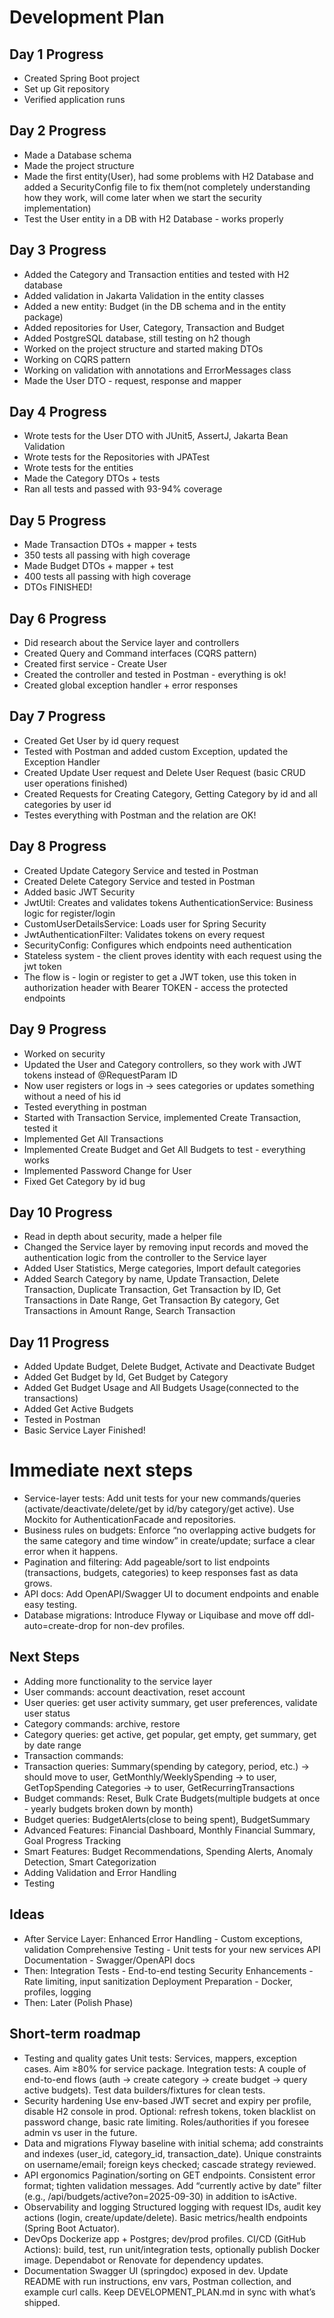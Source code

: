 # Development Plan

## Day 1 Progress
- Created Spring Boot project
- Set up Git repository
- Verified application runs

## Day 2 Progress
- Made a Database schema
- Made the project structure
- Made the first entity(User),
had some problems with H2 Database and added a SecurityConfig file to 
fix them(not completely understanding how they work, 
will come later when we start the security implementation)
- Test the User entity in a DB with H2 Database - works properly

## Day 3 Progress
- Added the Category and Transaction entities and tested with H2 database
- Added validation in Jakarta Validation in the entity classes
- Added a new entity: Budget (in the DB schema and in the entity package)
- Added repositories for User, Category, Transaction and Budget
- Added PostgreSQL database, still testing on h2 though
- Worked on the project structure and started making DTOs
- Working on CQRS pattern
- Working on validation with annotations and ErrorMessages class
- Made the User DTO - request, response and mapper

## Day 4 Progress
- Wrote tests for the User DTO with JUnit5, AssertJ, Jakarta Bean Validation
- Wrote tests for the Repositories with JPATest
- Wrote tests for the entities
- Made the Category DTOs + tests
- Ran all tests and passed with 93-94% coverage

## Day 5 Progress
- Made Transaction DTOs + mapper + tests
- 350 tests all passing with high coverage
- Made Budget DTOs + mapper + test
- 400 tests all passing with high coverage
- DTOs FINISHED!

## Day 6 Progress
- Did research about the Service layer and controllers
- Created Query and Command interfaces (CQRS pattern)
- Created first service - Create User
- Created the controller and tested in Postman - everything is ok!
- Created global exception handler + error responses

## Day 7 Progress
- Created Get User by id query request
- Tested with Postman and added custom Exception, updated the Exception Handler
- Created Update User request and Delete User Request (basic CRUD user operations finished)
- Created Requests for Creating Category, Getting Category by id and all categories by user id
- Testes everything with Postman and the relation are OK!

## Day 8 Progress
- Created Update Category Service and tested in Postman
- Created Delete Category Service and tested in Postman
- Added basic JWT Security
- JwtUtil: Creates and validates tokens
  AuthenticationService: Business logic for register/login
- CustomUserDetailsService: Loads user for Spring Security
- JwtAuthenticationFilter: Validates tokens on every request
- SecurityConfig: Configures which endpoints need authentication
- Stateless system - the client proves identity with each request using the jwt token
- The flow is - login or register to get a JWT token, use this token in authorization header with Bearer TOKEN - access the protected endpoints

## Day 9 Progress
- Worked on security
- Updated the User and Category controllers, so they work with JWT tokens instead of @RequestParam ID
- Now user registers or logs in -> sees categories or updates something without a need of his id
- Tested everything in postman
- Started with Transaction Service, implemented Create Transaction, tested it
- Implemented Get All Transactions
- Implemented Create Budget and Get All Budgets to test - everything works
- Implemented Password Change for User
- Fixed Get Category by id bug

## Day 10 Progress 
- Read in depth about security, made a helper file
- Changed the Service layer by removing input records and moved 
the authentication logic from the controller to the Service layer
- Added User Statistics, Merge categories, Import default categories
- Added Search Category by name, Update Transaction, Delete Transaction, Duplicate Transaction,
Get Transaction by ID,  Get Transactions in Date Range, Get Transaction By category,
Get Transactions in Amount Range, Search Transaction

## Day 11 Progress
- Added Update Budget, Delete Budget, Activate and Deactivate Budget
- Added Get Budget by Id, Get Budget by Category
- Added Get Budget Usage and All Budgets Usage(connected to the transactions)
- Added Get Active Budgets
- Tested in Postman
- Basic Service Layer Finished!

# Immediate next steps
- Service-layer tests: Add unit tests for your new commands/queries (activate/deactivate/delete/get by id/by category/get active). Use Mockito for AuthenticationFacade and repositories.
- Business rules on budgets: Enforce “no overlapping active budgets for the same category and time window” in create/update; surface a clear error when it happens.
- Pagination and filtering: Add pageable/sort to list endpoints (transactions, budgets, categories) to keep responses fast as data grows.
- API docs: Add OpenAPI/Swagger UI to document endpoints and enable easy testing.
- Database migrations: Introduce Flyway or Liquibase and move off ddl-auto=create-drop for non-dev profiles.

## Next Steps
- Adding more functionality to the service layer
- User commands: account deactivation, reset account
- User queries: get user activity summary, get user preferences, validate user status
- Category commands: archive, restore
- Category queries: get active, get popular, get empty, get summary, get by date range
- Transaction commands: 
- Transaction queries: Summary(spending by category, period, etc.) -> should move to user, GetMonthly/WeeklySpending -> to user, GetTopSpending Categories -> to user, GetRecurringTransactions
- Budget commands: Reset, Bulk Crate Budgets(multiple budgets at once - yearly budgets broken down by month)
- Budget queries: BudgetAlerts(close to being spent), BudgetSummary
- Advanced Features: Financial Dashboard, Monthly Financial Summary, Goal Progress Tracking
- Smart Features: Budget Recommendations, Spending Alerts, Anomaly Detection, Smart Categorization
- Adding Validation and Error Handling
- Testing

## Ideas
- After Service Layer: Enhanced Error Handling - Custom exceptions, validation
  Comprehensive Testing - Unit tests for your new services
  API Documentation - Swagger/OpenAPI docs
- Then: Integration Tests - End-to-end testing
  Security Enhancements - Rate limiting, input sanitization
  Deployment Preparation - Docker, profiles, logging
- Then: Later (Polish Phase)

## Short-term roadmap
- Testing and quality gates
Unit tests: Services, mappers, exception cases. Aim ≥80% for service package.
Integration tests: A couple of end-to-end flows (auth -> create category -> create budget -> query active budgets).
Test data builders/fixtures for clean tests.
- Security hardening
  Use env-based JWT secret and expiry per profile, disable H2 console in prod.
  Optional: refresh tokens, token blacklist on password change, basic rate limiting.
  Roles/authorities if you foresee admin vs user in the future.
- Data and migrations
  Flyway baseline with initial schema; add constraints and indexes (user_id, category_id, transaction_date).
  Unique constraints on username/email; foreign keys checked; cascade strategy reviewed.
- API ergonomics
  Pagination/sorting on GET endpoints.
  Consistent error format; tighten validation messages.
  Add “currently active by date” filter (e.g., /api/budgets/active?on=2025-09-30) in addition to isActive.
- Observability and logging
  Structured logging with request IDs, audit key actions (login, create/update/delete).
  Basic metrics/health endpoints (Spring Boot Actuator).
- DevOps
  Dockerize app + Postgres; dev/prod profiles.
  CI/CD (GitHub Actions): build, test, run unit/integration tests, optionally publish Docker image.
  Dependabot or Renovate for dependency updates.
- Documentation
  Swagger UI (springdoc) exposed in dev.
  Update README with run instructions, env vars, Postman collection, and example curl calls.
  Keep DEVELOPMENT_PLAN.md in sync with what’s shipped.



